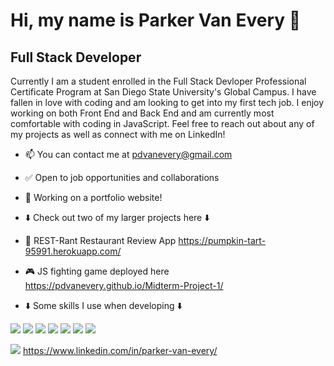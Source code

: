 # Hi, my name is Parker Van Every 👋

## Full Stack Developer

Currently I am a student enrolled in the Full Stack Devloper Professional Certificate Program at San Diego State University's Global Campus. I have fallen in love with coding and am looking to get into my first tech job. I enjoy working on both Front End and Back End and am currently most comfortable with coding in JavaScript. Feel free to reach out about any of my projects as well as connect with me on LinkedIn! 


- 📫 You can contact me at pdvanevery@gmail.com
- ✅ Open to job opportunities and collaborations
- 🔨 Working on a portfolio website!
- ⬇️ Check out two of my larger projects here ⬇️
- 🍕 REST-Rant Restaurant Review App https://pumpkin-tart-95991.herokuapp.com/
- 🎮 JS fighting game deployed here https://pdvanevery.github.io/Midterm-Project-1/

- ⬇️ Some skills I use when developing ⬇️

<img src='https://img.shields.io/badge/HTML5-E34F26?style=for-the-badge&logo=html5&logoColor=white' /> <img src='https://img.shields.io/badge/CSS3-1572B6?style=for-the-badge&logo=css3&logoColor=white' /> <img src='https://img.shields.io/badge/JavaScript-F7DF1E?style=for-the-badge&logo=javascript&logoColor=black' /> <img src='https://img.shields.io/badge/Express.js-000000?style=for-the-badge&logo=express&logoColor=white' /> <img src='https://img.shields.io/badge/React-20232A?style=for-the-badge&logo=react&logoColor=61DAFB' /> <img src='https://img.shields.io/badge/Node.js-339933?style=for-the-badge&logo=nodedotjs&logoColor=white' /> <img src='https://img.shields.io/badge/MongoDB-4EA94B?style=for-the-badge&logo=mongodb&logoColor=white' />







<img src='https://img.shields.io/badge/LinkedIn-0077B5?style=for-the-badge&logo=linkedin&logoColor=white' /> https://www.linkedin.com/in/parker-van-every/


